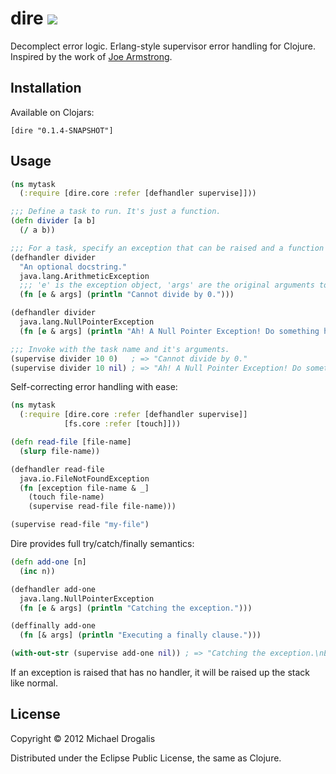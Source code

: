 # dire <a href="https://travis-ci.org/MichaelDrogalis/dire"><img src="https://api.travis-ci.org/MichaelDrogalis/dire.png" /></a>

Decomplect error logic. Erlang-style supervisor error handling for Clojure. Inspired by the work of [Joe Armstrong](http://www.erlang.org/download/armstrong_thesis_2003.pdf).

## Installation

Available on Clojars:

    [dire "0.1.4-SNAPSHOT"]

## Usage

```clojure
(ns mytask
  (:require [dire.core :refer [defhandler supervise]]))

;;; Define a task to run. It's just a function.
(defn divider [a b]
  (/ a b))

;;; For a task, specify an exception that can be raised and a function to deal with it.
(defhandler divider
  "An optional docstring."
  java.lang.ArithmeticException
  ;;; 'e' is the exception object, 'args' are the original arguments to the task.
  (fn [e & args] (println "Cannot divide by 0.")))

(defhandler divider
  java.lang.NullPointerException
  (fn [e & args] (println "Ah! A Null Pointer Exception! Do something here!")))

;;; Invoke with the task name and it's arguments.
(supervise divider 10 0)   ; => "Cannot divide by 0."
(supervise divider 10 nil) ; => "Ah! A Null Pointer Exception! Do something here!"
```

Self-correcting error handling with ease:
```clojure
(ns mytask
  (:require [dire.core :refer [defhandler supervise]]
            [fs.core :refer [touch]]))

(defn read-file [file-name]
  (slurp file-name))

(defhandler read-file
  java.io.FileNotFoundException
  (fn [exception file-name & _]
    (touch file-name)
    (supervise read-file file-name)))

(supervise read-file "my-file")
```

Dire provides full try/catch/finally semantics:
```clojure
(defn add-one [n]
  (inc n))

(defhandler add-one
  java.lang.NullPointerException
  (fn [e & args] (println "Catching the exception.")))

(deffinally add-one
  (fn [& args] (println "Executing a finally clause.")))

(with-out-str (supervise add-one nil)) ; => "Catching the exception.\nExecuting a finally clause.\n"
```

If an exception is raised that has no handler, it will be raised up the stack like normal.

## License

Copyright © 2012 Michael Drogalis

Distributed under the Eclipse Public License, the same as Clojure.
